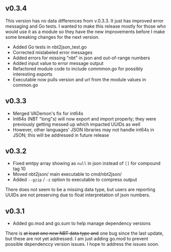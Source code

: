 ## v0.3.4

This version has no data differences from v.0.3.3. It just has improved error
messaging and Go tests. I wanted to make this release mostly for those who would
use it as a module so they have the new improvements before I make some breaking
changes for the next version.

- Added Go tests in nbt2json_test.go
- Corrected mislabeled error messages
- Added errors for missing "nbt" in json and out-of-range numbers
- Added input value to error message output
- Refactored module code to include commmon.go for possibly interesting exports
- Executable now pulls version and url from the module values in common.go

## v0.3.3

- Merged VADemon's fix for int64s
- Int64s (NBT "long"s) will now export and import properly; they were previously getting messed up which impacted UUIDs as well
- However, other languages' JSON libraries may not handle int64s in JSON; this will be addressed in future release

## v0.3.2

- Fixed emtpy array showing as `null` in json instead of `[]` for compound tag 10
- Moved nbt2json/ main executable to cmd/nbt2json/
- Added `--gzip` / `-z` option to executable to compress output

There does not seem to be a missing data type, but users are reporting UUIDs
are not preserving due to float interpretation of json numbers.

## v0.3.1

- Added go.mod and go.sum to help manage dependency versions

There is ~~at least one new NBT data type and~~ one bug since the last update,
but these are not yet addressed. I am just adding go.mod to prevent possible
dependenccy version issues. I hope to address the issues soon.